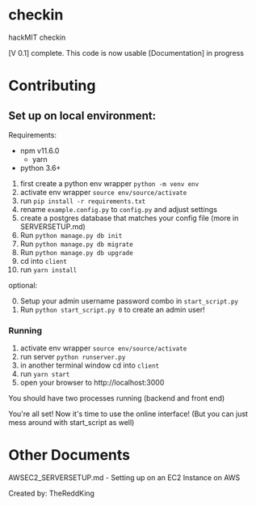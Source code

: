 


# checkin
hackMIT checkin

[V 0.1] complete. This code is now usable
[Documentation] in progress

# Contributing

## Set up on local environment:

Requirements:
* npm v11.6.0
	* yarn
* python 3.6+

1) first create a python env wrapper `python -m venv env`
2) activate env wrapper `source env/source/activate`
3) run `pip install -r requirements.txt`
4) rename `example.config.py` to `config.py` and adjust settings
5) create a postgres database that matches your config file (more in SERVERSETUP.md)
6) Run `python manage.py db init`
7) Run `python manage.py db migrate`
8) Run `python manage.py db upgrade`
9) cd into `client`
10) run `yarn install`

optional:

0) Setup your admin username password combo in `start_script.py`
1) Run `python start_script.py 0` to create an admin user!

### Running
1) activate env wrapper `source env/source/activate`
2) run server `python runserver.py`
3) in another terminal window cd into `client`
4) run `yarn start`
5) open your browser to http://localhost:3000

You should have two processes running (backend and front end)

You're all set! Now it's time to use the online interface!
(But you can just mess around with start_script as well)

# Other Documents

AWSEC2_SERVERSETUP.md - Setting up on an EC2 Instance on AWS

Created by: TheReddKing

